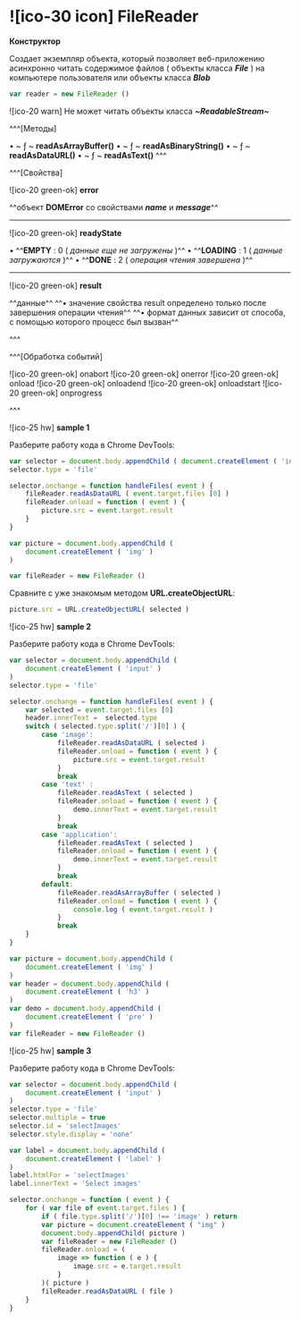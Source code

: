 # ![ico-30 icon] FileReader

**Конструктор**

Создает экземпляр объекта, который позволяет веб-приложению асинхронно читать содержимое файлов ( объекты класса **_File_** ) на компьютере пользователя или объекты класса **_Blob_**

~~~js
var reader = new FileReader ()
~~~

![ico-20 warn] Не может читать объекты класса **_~ReadableStream~_**


^^^[Методы]

• ~ ƒ ~ **readAsArrayBuffer()**
• ~ ƒ ~ **readAsBinaryString()**
• ~ ƒ ~ **readAsDataURL()**
• ~ ƒ ~ **readAsText()**
^^^


^^^[Свойства]

![ico-20 green-ok] **error**

^^объект **DOMError** со свойствами **_name_** и **_message_**^^

______________________________________

![ico-20 green-ok] **readyState**


• ^^**EMPTY**   : 0 ( _данные еще не загружены_ )^^
• ^^**LOADING** : 1 ( _данные загружаются_ )^^
• ^^**DONE**    : 2 ( _операция чтения завершена_ )^^

______________________________________

![ico-20 green-ok] **result**

^^данные^^
^^• значение свойства result определено только после завершения операции чтения^^
^^• формат данных зависит от способа, с помощью которого процесс был вызван^^

^^^

^^^[Обработка событий]


![ico-20 green-ok] onabort
![ico-20 green-ok] onerror
![ico-20 green-ok] onload
![ico-20 green-ok] onloadend
![ico-20 green-ok] onloadstart
![ico-20 green-ok] onprogress

^^^

![ico-25 hw] **sample 1**

Разберите работу кода в Chrome DevTools:

~~~~js
var selector = document.body.appendChild ( document.createElement ( 'input' ) )
selector.type = 'file'

selector.onchange = function handleFiles( event ) {
    fileReader.readAsDataURL ( event.target.files [0] )
    fileReader.onload = function ( event ) {
        picture.src = event.target.result
    }
}

var picture = document.body.appendChild (
    document.createElement ( 'img' )
)

var fileReader = new FileReader ()
~~~~

Сравните с уже знакомым методом  **URL.createObjectURL**:

~~~js
picture.src = URL.createObjectURL( selected )
~~~


![ico-25 hw] **sample 2**

Разберите работу кода в Chrome DevTools:

~~~~js
var selector = document.body.appendChild (
    document.createElement ( 'input' )
)
selector.type = 'file'

selector.onchange = function handleFiles( event ) {
    var selected = event.target.files [0]
    header.innerText =  selected.type
    switch ( selected.type.split('/')[0] ) {
        case 'image':
            fileReader.readAsDataURL ( selected )
            fileReader.onload = function ( event ) {
                picture.src = event.target.result
            }
            break
        case 'text' :
            fileReader.readAsText ( selected )
            fileReader.onload = function ( event ) {
                demo.innerText = event.target.result
            }
            break
        case 'application':
            fileReader.readAsText ( selected )
            fileReader.onload = function ( event ) {
                demo.innerText = event.target.result
            }
            break
        default:
            fileReader.readAsArrayBuffer ( selected )
            fileReader.onload = function ( event ) {
                console.log ( event.target.result )
            }
            break
    }
}

var picture = document.body.appendChild (
    document.createElement ( 'img' )
)
var header = document.body.appendChild (
    document.createElement ( 'h3' )
)
var demo = document.body.appendChild (
    document.createElement ( 'pre' )
)
var fileReader = new FileReader ()
~~~~


![ico-25 hw] **sample 3**

Разберите работу кода в Chrome DevTools:

~~~~js
var selector = document.body.appendChild (
    document.createElement ( 'input' )
)
selector.type = 'file'
selector.multiple = true
selector.id = 'selectImages'
selector.style.display = 'none'

var label = document.body.appendChild (
    document.createElement ( 'label' )
)
label.htmlFor = 'selectImages'
label.innerText = 'Select images'

selector.onchange = function ( event ) {
    for ( var file of event.target.files ) {
        if ( file.type.split('/')[0] !== 'image' ) return
        var picture = document.createElement ( "img" )
        document.body.appendChild( picture )
        var fileReader = new FileReader ()
        fileReader.onload = (
            image => function ( e ) {
                image.src = e.target.result
            }
        )( picture )
        fileReader.readAsDataURL ( file )
    }
}
~~~~
